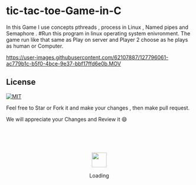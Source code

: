 





# tic-tac-toe-Game-in-C
In this Game I use concepts  pthreads , process in Linux , Named pipes and Semaphore .
#Run this program in linux operating system enivronment.
The game run like that same as Play on server and Player 2 choose as he plays as human or Computer.

https://user-images.githubusercontent.com/62107887/127796061-ac779b1c-b5f0-4bce-9e37-bbf17ffd6e0b.MOV








## License
[![MIT](https://img.shields.io/cocoapods/l/AFNetworking.svg?style=style&label=License&maxAge=2592000)](../master/LICENSE)            
	      


Feel free to Star or Fork it and make your changes , then make pull request.

We will appreciate your Changes and Review it 😄

<div align="center">
	<br>
	<br>
	<br>
	<br>
	<img src="https://enterprise.github.com/assets/spinners/octocat-spinner-128-26a44333917854c6794d55eac947b1277fced54f1f60c5df5d93431db8753bc5.gif" width="40" height="40">
	<p>Loading</p>
	<br>
	<br>
	<br>
	<br>
</div>



